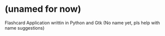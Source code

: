 # (unamed for now)
Flashcard Application writtin in Python and Gtk (No name yet, pls help with name suggestions)
